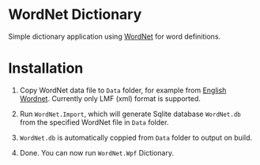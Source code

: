 # WordNet Dictionary

Simple dictionary application using [WordNet](https://wordnet.princeton.edu/) for word definitions.


# Installation

1. Copy WordNet data file to `Data` folder, for example from [English Wordnet](https://github.com/globalwordnet/english-wordnet). Currently only LMF (xml) format is supported.

2. Run `WordNet.Import`, which will generate Sqlite database `WordNet.db` from the specified WordNet file in `Data` folder.

3. `WordNet.db` is automatically coppied from `Data` folder to output on build.

4. Done. You can now run `WordNet.Wpf` Dictionary.
